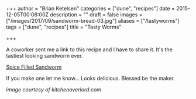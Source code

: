 +++
author = "Brian Ketelsen"
categories = ["dune", "recipes"]
date = 2015-12-05T00:08:00Z
description = ""
draft = false
images = ["/images/2017/09/sandworm-bread-03.jpg"]
aliases = ["/tastyworms"]
tags = ["dune", "recipes"]
title = "Tasty Worms"

+++

A coworker sent me a link to this recipe and I have to share it.  It's the tastiest looking sandworm ever.

<!--more-->
[Spice Filled Sandworm](http://kitchenoverlord.com/2015/12/03/dune-week-spice-filled-sandworm/)

If you make one let me know... Looks delicious.  Blessed be the maker.

*image courtesy of kitchenoverlord.com*
